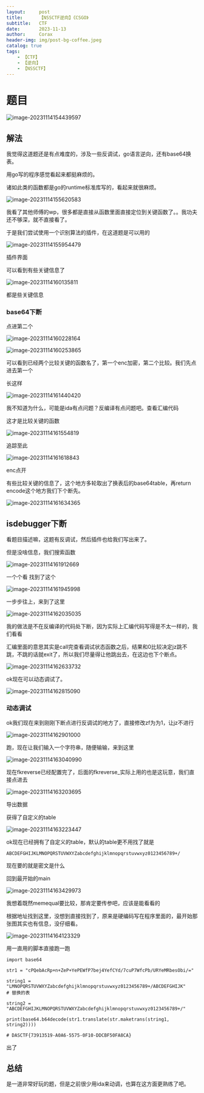 ```yaml
---
layout:     post
title:      【NSSCTF逆向】《CSGO》
subtitle:   CTF
date:       2023-11-13
author:     Corax
header-img: img/post-bg-coffee.jpeg
catalog: true
tags:
    - 【CTF】
    - 【逆向】
    - 【NSSCTF】
---
```




# 题目

![image-20231114154439597](https://typora-1321221957.cos.ap-shanghai.myqcloud.com/image1/202311141645706.png)

## 解法

我觉得这道题还是有点难度的，涉及一些反调试，go语言逆向，还有base64换表。

用go写的程序感觉看起来都挺麻烦的。



诸如此类的函数都是go的runtime标准库写的，看起来就很麻烦。

![image-20231114155620583](https://typora-1321221957.cos.ap-shanghai.myqcloud.com/image1/202311141645707.png)



我看了其他师傅的wp，很多都是直接从函数里面直接定位到关键函数了。。我功夫还不够深，就不直接看了。



于是我们尝试使用一个识别算法的插件，在这道题是可以用的

![image-20231114155954479](https://typora-1321221957.cos.ap-shanghai.myqcloud.com/image1/202311141645708.png)



插件界面

可以看到有些关键信息了

![image-20231114160135811](https://typora-1321221957.cos.ap-shanghai.myqcloud.com/image1/202311141645709.png)



都是些关键信息

### base64下断

点进第二个

![image-20231114160228164](https://typora-1321221957.cos.ap-shanghai.myqcloud.com/image1/202311141645710.png)

![image-20231114160253865](https://typora-1321221957.cos.ap-shanghai.myqcloud.com/image1/202311141645711.png)



可以看到已经两个比较关键的函数名了，第一个enc加密，第二个比较。我们先点进去第一个

长这样

![image-20231114161440420](https://typora-1321221957.cos.ap-shanghai.myqcloud.com/image1/202311141645712.png)

我不知道为什么，可能是ida有点问题？反编译有点问题吧。查看汇编代码

这才是比较关键的函数

![image-20231114161554819](https://typora-1321221957.cos.ap-shanghai.myqcloud.com/image1/202311141645713.png)

追踪至此

![image-20231114161618843](https://typora-1321221957.cos.ap-shanghai.myqcloud.com/image1/202311141645714.png)

enc点开

有些比较关键的信息了，这个地方多轮取出了换表后的base64table，再return encode这个地方我们下个断先。

![image-20231114161634365](https://typora-1321221957.cos.ap-shanghai.myqcloud.com/image1/202311141645715.png)





## isdebugger下断

看题目描述嘛，这题有反调试，然后插件也给我们写出来了。

但是没啥信息，我们搜索函数

![image-20231114161912669](https://typora-1321221957.cos.ap-shanghai.myqcloud.com/image1/202311141645716.png)





一个个看 找到了这个

![image-20231114161945998](https://typora-1321221957.cos.ap-shanghai.myqcloud.com/image1/202311141645717.png)

一步步往上，来到了这里

![image-20231114162035035](https://typora-1321221957.cos.ap-shanghai.myqcloud.com/image1/202311141645718.png)

我的做法是不在反编译的代码处下断，因为实际上汇编代码写得是不太一样的，我们看看

汇编里面的意思其实是call完查看调试状态函数之后，结果和0比较决定jz跳不跳，不跳的话就exit了，所以我们尽量得让他跳出去，在这边也下个断点。

![image-20231114162633732](https://typora-1321221957.cos.ap-shanghai.myqcloud.com/image1/202311141645719.png)

ok现在可以动态调试了。

![image-20231114162815090](https://typora-1321221957.cos.ap-shanghai.myqcloud.com/image1/202311141645720.png)



### 动态调试

ok我们现在来到刚刚下断点进行反调试的地方了，直接修改zf为为1，让jz不进行



![image-20231114162901000](https://typora-1321221957.cos.ap-shanghai.myqcloud.com/image1/202311141645721.png)

跑，现在让我们输入一个字符串，随便输输，来到这里

![image-20231114163040990](https://typora-1321221957.cos.ap-shanghai.myqcloud.com/image1/202311141645722.png)

现在fkreverse已经配置完了，后面的fkreverse_实际上用的也是这玩意，我们直接点进去

![image-20231114163203695](https://typora-1321221957.cos.ap-shanghai.myqcloud.com/image1/202311141645723.png)

导出数据

获得了自定义的table

![image-20231114163223447](https://typora-1321221957.cos.ap-shanghai.myqcloud.com/image1/202311141645724.png)



ok现在已经拥有了自定义的table，默认的table更不用找了就是

```
ABCDEFGHIJKLMNOPQRSTUVWXYZabcdefghijklmnopqrstuvwxyz0123456789+/
```

现在要的就是密文是什么



回到最开始的main

![image-20231114163429973](https://typora-1321221957.cos.ap-shanghai.myqcloud.com/image1/202311141645725.png)

我想着既然memequal要比较，那肯定要传参吧，应该是能看看的

根据地址找到这里，没想到直接找到了，原来是硬编码写在程序里面的，最开始那张图其实也有信息，没仔细看。

![image-20231114164123329](https://typora-1321221957.cos.ap-shanghai.myqcloud.com/image1/202311141645726.png)



用一直用的脚本直接跑一跑

```
import base64

str1 = "cPQebAcRp+n+ZeP+YePEWfP7bej4YefCYd/7cuP7WfcPb/URYeMRbesObi/="

string1 = "LMNOPQRSTUVWXYZabcdefghijklmnopqrstuvwxyz0123456789+/ABCDEFGHIJK"     # 替换的表

string2 = "ABCDEFGHIJKLMNOPQRSTUVWXYZabcdefghijklmnopqrstuvwxyz0123456789+/"

print(base64.b64decode(str1.translate(str.maketrans(string1, string2))))

# DASCTF{73913519-A0A6-5575-0F10-DDCBF50FA8CA}

```



出了





## 总结

是一道非常好玩的题，但是之前很少用ida来动调，也算在这方面更熟练了吧。